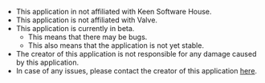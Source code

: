 - This application in not affiliated with Keen Software House.
- This application is not affiliated with Valve.
- This application is currently in beta.
    - This means that there may be bugs.
    - This also means that the application is not yet stable.
- The creator of this application is not responsible for any damage caused by this application.
- In case of any issues, please contact the creator of this application [here](https://github.com/T0ine34/Blueprint-Manager/issues/new).
